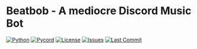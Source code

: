 # Beatbob - A mediocre Discord Music Bot

[![Python](https://img.shields.io/badge/python-3.12%2B-blue)](https://www.python.org/)
[![Pycord](https://img.shields.io/badge/Pycord[voice]-2.6.1-5865F2)](https://docs.pycord.dev)
[![License](https://img.shields.io/github/license/blondberg/beatbob)](LICENSE)
[![Issues](https://img.shields.io/github/issues/blondberg/beatbob)](https://github.com/blondberg/beatbob/issues)
[![Last Commit](https://img.shields.io/github/last-commit/blondberg/beatbob)]()


